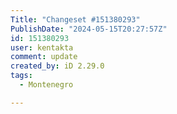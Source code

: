 ```yaml
---
Title: "Changeset #151380293"
PublishDate: "2024-05-15T20:27:57Z"
id: 151380293
user: kentakta
comment: update
created_by: iD 2.29.0
tags:
  - Montenegro

---
```

